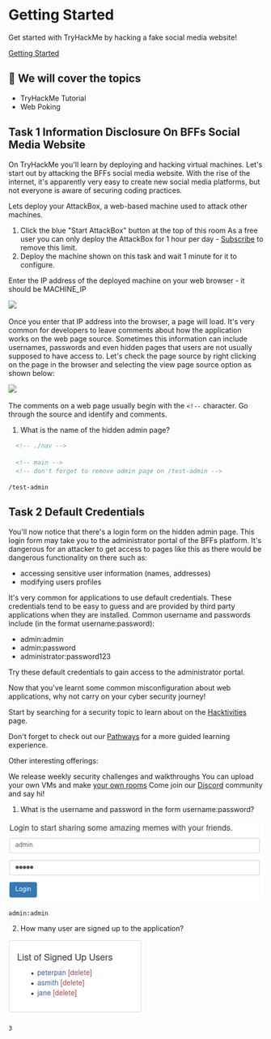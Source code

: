 # Getting Started

Get started with TryHackMe by hacking a fake social media website!

[Getting Started](https://tryhackme.com/room/gettingstarted)

## 💢 We will cover  the topics

* TryHackMe Tutorial
* Web Poking

## Task 1 Information Disclosure On BFFs Social Media Website

On TryHackMe you'll learn by deploying and hacking virtual machines. Let's start out by attacking the BFFs social media website. With the rise of the internet, it's apparently very easy to create new social media platforms, but not everyone is aware of securing coding practices.

Lets deploy your AttackBox, a web-based machine used to attack other machines.

1. Click the blue "Start AttackBox" button at the top of this room As a free user you can only deploy the AttackBox for 1 hour per day - [Subscribe](https://tryhackme.com/profile#subscribe) to remove this limit.
2. Deploy the machine shown on this task and wait 1 minute for it to configure.

Enter the IP address of the deployed machine on your web browser - it should be MACHINE_IP

![](https://i.imgur.com/ebs9q3J.png)

Once you enter that IP address into the browser, a page will load. It's very common for developers to leave comments about how the application works on the web page source. Sometimes this information can include usernames, passwords and even hidden pages that users are not usually supposed to have access to. Let's check the page source by right clicking on the page in the browser and selecting the view page source option as shown below:

![](https://assets.tryhackme.com/img/view-source.png)

The comments on a web page usually begin with the `<!--` character. Go through the source and identify and comments.

1. What is the name of the hidden admin page?

[](view-source:http://10.10.114.199/)

```html
  <!-- ./nav -->

  <!-- main -->
  <!-- don't forget to remove admin page on /test-admin -->
```

`/test-admin`

## Task 2 Default Credentials

You'll now notice that there's a login form on the hidden admin page. This login form may take you to the administrator portal of the BFFs platform. It's dangerous for an attacker to get access to pages like this as there would be dangerous functionality on there such as:

* accessing sensitive user information (names, addresses)
* modifying users profiles

It's very common for applications to use default credentials. These credentials tend to be easy to guess and are provided by third party applications when they are installed. Common username and passwords include (in the format username:password):

* admin:admin
* admin:password
* administrator:password123

Try these default credentials to gain access to the administrator portal.

Now that you've learnt some common misconfiguration about web applications, why not carry on your cyber security journey!

Start by searching for a security topic to learn about on the [Hacktivities](https://tryhackme.com/hacktivities) page.

Don't forget to check out our [Pathways](https://tryhackme.com/paths) for a more guided learning experience.

Other interesting offerings:

 We release weekly security challenges and walkthroughs
 You can upload your own VMs and make [your own rooms](https://tryhackme.com/develop-rooms)
 Come join our [Discord](https://discord.gg/tryhackme) community and say hi!
 
1. What is the username and password in the form username:password?

![](./2020-11-05_23-01.png)

`admin:admin`

2. How many user are signed up to the application?

![](./2020-11-05_23-00.png)

`3`

